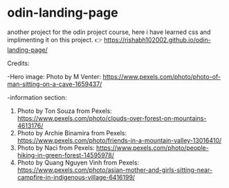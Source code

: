 # odin-landing-page
another project for the odin project course, here i have learned css  and implimenting it on this project.
👉 https://rishabh102002.github.io/odin-landing-page/


Credits:

-Hero image: Photo by M Venter: https://www.pexels.com/photo/photo-of-man-sitting-on-a-cave-1659437/

-information section: 
1. Photo by Ton Souza from Pexels: https://www.pexels.com/photo/clouds-over-forest-on-mountains-4613176/
2. Photo by Archie Binamira from Pexels: https://www.pexels.com/photo/friends-in-a-mountain-valley-13016410/
3. Photo by Naci from Pexels: https://www.pexels.com/photo/people-hiking-in-green-forest-14595978/
4. Photo by Quang Nguyen Vinh from Pexels: https://www.pexels.com/photo/asian-mother-and-girls-sitting-near-campfire-in-indigenous-village-6416199/
